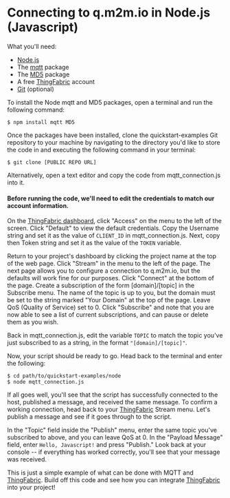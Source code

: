 Connecting to q.m2m.io in Node.js (Javascript)
==============================================

What you'll need:

- [Node.js](http://nodejs.org)
- The [mqtt](https://www.npmjs.org/package/mqtt) package
- The [MD5](https://www.npmjs.org/package/MD5) package
- A free [ThingFabric](https://app.thingfabric.com/) account
- [Git](http://git-scm.com/) (optional)

To install the Node mqtt and MD5 packages, open a terminal and run the following command:

```
$ npm install mqtt MD5
```

Once the packages have been installed, clone the quickstart-examples Git repository to your machine by navigating to the directory you'd like to store the code in and executing the following command in your terminal:

```
$ git clone [PUBLIC REPO URL]
```

Alternatively, open a text editor and copy the code from mqtt_connection.js into it.  

#### Before running the code, we'll need to edit the credentials to match our account information.

On the [ThingFabric dashboard](https://app.thingfabric.com/dashboard_domain), click "Access" on the menu to the left of the screen.  Click "Default" to view the default credentials.  Copy the Username string and set it as the value of `CLIENT_ID` in mqtt_connection.js.  Next, copy then Token string and set it as the value of the `TOKEN` variable.

Return to your project's dashboard by clicking the project name at the top of the web page.  Click "Stream" in the menu to the left of the page.  The next page allows you to configure a connection to q.m2m.io, but the defaults will work fine for our purposes.  Click "Connect" at the bottom of the page.  Create a subscription of the form [domain]/[topic] in the Subscribe menu.  The name of the topic is up to you, but the domain must be set to the string marked "Your Domain" at the top of the page.  Leave QoS (Quality of Service) set to 0.  Click "Subscribe" and note that you are now able to see a list of current subscriptions, and can pause or delete them as you wish.

Back in mqtt_connection.js, edit the variable `TOPIC` to match the topic you've just subscribed to as a string, in the format `"[domain]/[topic]"`.

Now, your script should be ready to go.  Head back to the terminal and enter the following:

```
$ cd path/to/quickstart-examples/node
$ node mqtt_connection.js
```

If all goes well, you'll see that the script has successfully connected to the host, published a message, and received the same message.  To confirm a working connection, head back to your [ThingFabric](https://app.thingfabric.com/) Stream menu.  Let's publish a message and see if it goes through to the script.

In the "Topic" field inside the "Publish" menu, enter the same topic you've subscribed to above, and you can leave QoS at 0.  In the "Payload Message" field, enter `Hello, Javascript!` and press "Publish."  Look back at your console -- if everything has worked correctly, you'll see that your message was received.

This is just a simple example of what can be done with MQTT and [ThingFabric](https://app.thingfabric.com/).  Build off this code and see how you can integrate [ThingFabric](https://app.thingfabric.com/) into your project!